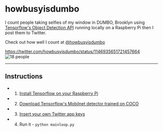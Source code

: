 # howbusyisdumbo

I count people taking selfies of my window in DUMBO, Brooklyn using [Tensorflow's Object Detection API](https://github.com/tensorflow/models/tree/master/research/object_detection) running locally on a Raspberry Pi then I post them to Twitter.

Check out how well I count at [@howbusyisdumbo](https://twitter.com/howbusyisdumbo)

https://twitter.com/howbusyisdumbo/status/1146935651721457664
![18 people](https://pbs.twimg.com/media/D-q75VNXsAAuubl?format=jpg&name=large)

----

## Instructions
* 1. [Install Tensorflow on your Raspberry Pi](https://www.tensorflow.org/install/source_rpi)
* 2. [Download Tensorflow's Mobilnet detector trained on COCO](http://download.tensorflow.org/models/object_detection/ssd_mobilenet_v1_coco_11_06_2017.tar.gz) 
* 3. [Insert your own Twitter app keys](https://github.com/jngnyc/howbusyisdumbo/blob/master/config.yml#L10)
* 4. Run it - `python mainloop.py`
